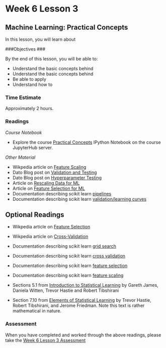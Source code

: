 # Week 6 Lesson 3 #
## Machine Learning: Practical Concepts ##

In this lesson, you will learn about 

###Objectives ###

By the end of this lesson, you will be able to:

- Understand the basic concepts behind 
- Understand the basic concepts behind 
- Be able to apply 
- Understand how to 

### Time Estimate ###

Approximately 2 hours.

### Readings ####

_Course Notebook_

- Explore the course [Practical Concepts][l2nb]
IPython Notebook on the course JupyterHub server.

_Other Material_

- Wikpedia article on [Feature Scaling][wfs]
- Dato Blog post on [Validation and Testing][bvt]
- Dato Blog post on [Hyperparameter Testing][bht]
- Article on [Rescaling Data for ML][rdml]
- Article on [Feature Selection for ML][fsml]
- Documentation describing scikit learn [pipelines][skp]
- Documentation describing scikit learn [validation/learning curves][sklc]


## Optional Readings ##

- Wikpedia article on [Feature Selection][wfse]
- Wikpedia article on [Cross-Validation][wcv]

- Documentation describing scikit learn [grid search][skgs]
- Documentation describing scikit learn [cross validation][skcv]
- Documentation describing scikit learn [feature selection][skfs]
- Documentation describing scikit learn [feature scaling][sksc]

- Sections 5.1 from [Introduction to Statistical Learning][isl]  by
Gareth James, Daniela Witten, Trevor Hastie and Robert Tibshirani
- Section 7.10 from [Elements of Statistical Learning][esl] by Trevor
Hastie, Robert Tibshirani, and Jerome Friedman. Note this text is rather
mathematical in nature.

### Assessment ###

When you have completed and worked through the above readings, please take the [Week 6 Lesson 3 Assessment][la]

[l2nb]: notebooks/intro2pc.ipynb
[la]: https://learn.illinois.edu/mod/quiz/

[wfs]: https://en.wikipedia.org/wiki/Feature_scaling
[wfse]: https://en.wikipedia.org/wiki/Feature_selection
[wcv]: https://en.wikipedia.org/wiki/Cross-validation_(statistics)


[bvt]: http://blog.dato.com/how-to-evaluate-ml-models-part-3-validation-and-offline-testing
[bht]: http://blog.dato.com/how-to-evaluate-machine-learning-models-part-4-hyperparameter-tuning

[rdml]: http://machinelearningmastery.com/rescaling-data-for-machine-learning-in-python-with-scikit-learn/
[fsml]: http://machinelearningmastery.com/feature-selection-in-python-with-scikit-learn/

[skfs]: http://scikit-learn.org/stable/modules/feature_selection.html
[skcv]: http://scikit-learn.org/stable/modules/cross_validation.html
[skgs]: http://scikit-learn.org/stable/modules/grid_search.html
[sksc]: http://scikit-learn.org/stable/modules/preprocessing.html#standardization-or-mean-removal-and-variance-scaling
[sklc]: http://scikit-learn.org/stable/modules/learning_curve.html
[skp]: http://scikit-learn.org/stable/modules/pipeline.html

[isl]: http://www-bcf.usc.edu/~gareth/ISL/
[esl]: http://statweb.stanford.edu/~tibs/ElemStatLearn/
